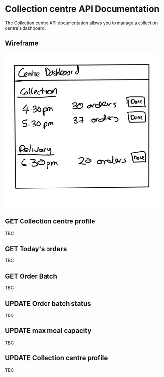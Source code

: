 # Collection centre API Documentation

The Collection centre API documentation allows you to manage a collection centre's dashboard.

## Wireframe

<img src="./assets/share_your_iftar_-_collection_dashboard_.png" />


## GET Collection centre profile

TBC

## GET Today's orders

TBC

## GET Order Batch

TBC

## UPDATE Order batch status

TBC

## UPDATE max meal capacity

TBC

## UPDATE Collection centre profile

TBC
